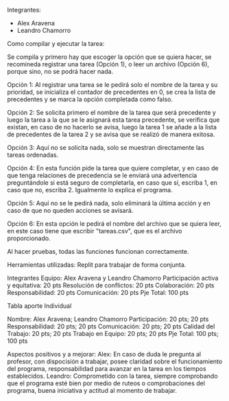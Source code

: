 Integrantes: 
- Alex Aravena
- Leandro Chamorro

Como compilar y ejecutar la tarea: 

Se compila y primero hay que escoger la opción que se quiera hacer, se recomineda registrar una tarea (Opción 1), o leer un archivo (Opción 6), porque sino, no se podrá hacer nada.

Opción 1: Al registrar una tarea se le pedirá solo el nombre de la tarea y su prioridad, se inicializa el contador de precedentes en 0, se crea la lista de precedentes y se marca la opción completada como falso.

Opción 2: Se solicita primero el nombre de la tarea que será precedente y luego la tarea a la que se le asignará esta tarea precedente, se verifica que existan, en caso de no hacerlo se avisa, luego la tarea 1 se añade a la lista de precedentes de la tarea 2 y se avisa que se realizó de manera exitosa.

Opción 3: Aquí no se solicita nada, solo se muestran directamente las tareas ordenadas.

Opción 4: En esta función pide la tarea que quiere completar, y en caso de que tenga relaciones de precedencia se le enviará una advertencia preguntándole si está seguro de completarla, en caso que sí, escriba 1, en caso que no, escriba 2. Igualmente lo explica el programa.

Opción 5: Aquí no se le pedirá nada, solo eliminará la última acción y en caso de que no queden acciones se avisará.

Opción 6: En esta opción le pedirá el nombre del archivo que se quiera leer, en este caso tiene que escribir "tareas.csv", que es el archivo proporcionado.

Al hacer pruebas, todas las funciones funcionan correctamente.

Herramientas utilizadas: Replit para trabajar de forma conjunta.

Integrantes Equipo: Alex Aravena y Leandro Chamorro
Participación activa y equitativa: 20 pts
Resolución de conflictos: 20 pts
Colaboración: 20 pts
Responsabilidad: 20 pts
Comunicación: 20 pts
Pje Total: 100 pts

Tabla aporte Individual

Nombre: Alex Aravena; Leandro Chamorro
Participación: 20 pts; 20 pts
Responsabilidad: 20 pts; 20 pts
Comunicación: 20 pts; 20 pts
Calidad del Trabajo: 20 pts; 20 pts
Trabajo en Equipo: 20 pts; 20 pts
Pje Total: 100 pts; 100 pts

Aspectos positivos y a mejorar:
Alex: En caso de duda le pregunta al profesor, con dispocisión a trabajar, posee claridad sobre el funcionamiento del programa, responsabilidad para avanzar en la tarea en los tiempos establecidos.
Leandro: Comprometido con la tarea, siempre comprobando que el programa esté bien por medio de ruteos o comprobaciones del programa, buena iniciativa y actitud al momento de trabajar. 